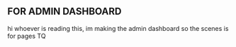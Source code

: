 ## FOR ADMIN DASHBOARD

hi whoever is reading this, im making the admin dashboard so the scenes is for pages TQ